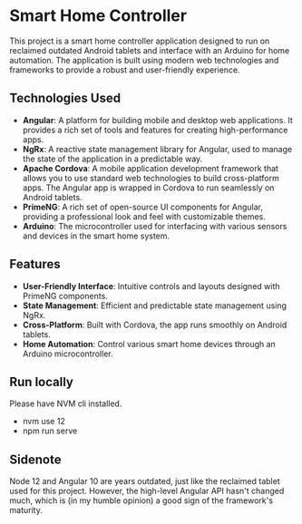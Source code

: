 # Smart Home Controller

This project is a smart home controller application designed to run on reclaimed outdated Android tablets and interface with an Arduino for home automation. The application is built using modern web technologies and frameworks to provide a robust and user-friendly experience.

## Technologies Used

- **Angular**: A platform for building mobile and desktop web applications. It provides a rich set of tools and features for creating high-performance apps.
- **NgRx**: A reactive state management library for Angular, used to manage the state of the application in a predictable way.
- **Apache Cordova**: A mobile application development framework that allows you to use standard web technologies to build cross-platform apps. The Angular app is wrapped in Cordova to run seamlessly on Android tablets.
- **PrimeNG**: A rich set of open-source UI components for Angular, providing a professional look and feel with customizable themes.
- **Arduino**: The microcontroller used for interfacing with various sensors and devices in the smart home system.

## Features

- **User-Friendly Interface**: Intuitive controls and layouts designed with PrimeNG components.
- **State Management**: Efficient and predictable state management using NgRx.
- **Cross-Platform**: Built with Cordova, the app runs smoothly on Android tablets.
- **Home Automation**: Control various smart home devices through an Arduino microcontroller.

## Run locally

Please have NVM cli installed.

- nvm use 12
- npm run serve

## Sidenote
Node 12 and Angular 10 are years outdated, just like the reclaimed tablet used for this project. However, the high-level Angular API hasn't changed much, which is (in my humble opinion) a good sign of the framework's maturity.